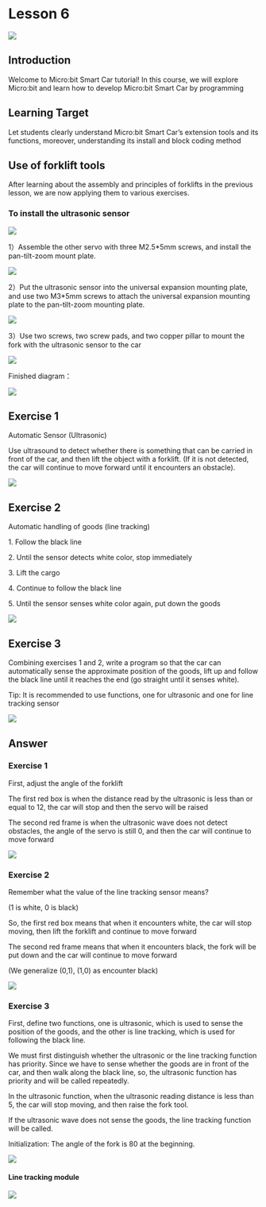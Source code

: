 # Lesson 6
![](pic/6/6_1.png)

## Introduction
<P>
Welcome to Micro:bit Smart Car tutorial! In this course, we will explore Micro:bit and learn how to develop Micro:bit Smart Car by programming  
<P>

## Learning Target
<P>
Let students clearly understand Micro:bit Smart Car’s extension tools and its functions, moreover, understanding its install and block coding method
<P>

## Use of forklift tools
<P>
After learning about the assembly and principles of forklifts in the previous lesson, we are now applying them to various exercises.
<P>

### To install the ultrasonic sensor
![](pic/6/6_2.png)
<P>
1）Assemble the other servo with three M2.5*5mm screws, and install the pan-tilt-zoom mount plate.
<P>

![](pic/6/6_3.png)
<P>
2）Put the ultrasonic sensor into the universal expansion mounting plate, and use two M3*5mm screws to attach the universal expansion mounting plate to the pan-tilt-zoom mounting plate.     
<P>

![](pic/6/6_4.png)
<P>
3）Use two screws, two screw pads, and two copper pillar to mount the fork with the ultrasonic sensor to the car
<P>

![](pic/6/6_5.png)
<P>
Finished diagram：
<P>

![](pic/6/6_6.png)

## Exercise 1
<P>
Automatic Sensor (Ultrasonic)
<P>
<P>
Use ultrasound to detect whether there is something that can be carried in front of the car, and then lift the object with a forklift. (If it is not detected, the car will continue to move forward until it encounters an obstacle).
<P>

![](pic/6/6_7.png)

## Exercise 2
<P>
Automatic handling of goods (line tracking)
<P>
<P>
1. Follow the black line
<P>
<P>
2. Until the sensor detects white color, stop immediately
<P>
<P>
3. Lift the cargo
<P>
<P>
4. Continue to follow the black line
<P>
<P>
5. Until the sensor senses white color again, put down the goods
<P>

![](pic/6/6_8.png)

## Exercise 3
<P>
Combining exercises 1 and 2, write a program so that the car can automatically sense the approximate position of the goods, lift up and follow the black line until it reaches the end (go straight until it senses white).
<P>
<P>
Tip: It is recommended to use functions, one for ultrasonic and one for line tracking sensor
<P>

![](pic/6/6_9.png)

## Answer
### Exercise 1
<P>
First, adjust the angle of the forklift
<P>
<P>
The first red box is when the distance read by the ultrasonic is less than or equal to 12, the car will stop and then the servo will be raised
<P>
<P>
The second red frame is when the ultrasonic wave does not detect obstacles, the angle of the servo is still 0, and then the car will continue to move forward
<P>

![](pic/6/6_10.png)

### Exercise 2
<P>
Remember what the value of the line tracking sensor means?
<P>
<P>
(1 is white, 0 is black)
<P>
<P>
So, the first red box means that when it encounters white, the car will stop moving, then lift the forklift and continue to move forward
<P>
<P>
The second red frame means that when it encounters black, the fork will be put down and the car will continue to move forward
<P>
<P>
(We generalize (0,1), (1,0) as encounter black)
<P>

![](pic/6/6_11.png)

### Exercise 3
<P>
First, define two functions, one is ultrasonic, which is used to sense the position of the goods, and the other is line tracking, which is used for following the black line.
<P>
<P>
We must first distinguish whether the ultrasonic or the line tracking function has priority. Since we have to sense whether the goods are in front of the car, and then walk along the black line, so, the ultrasonic function has priority and will be called repeatedly.
<P>
<P>
In the ultrasonic function, when the ultrasonic reading distance is less than 5, the car will stop moving, and then raise the fork tool.
<P>
<P>
If the ultrasonic wave does not sense the goods, the line tracking function will be called.
<P>
<P>
Initialization: The angle of the fork is 80 at the beginning.
<P>

![](pic/6/6_12.png)

#### Line tracking module
![](pic/6/6_13.png)

